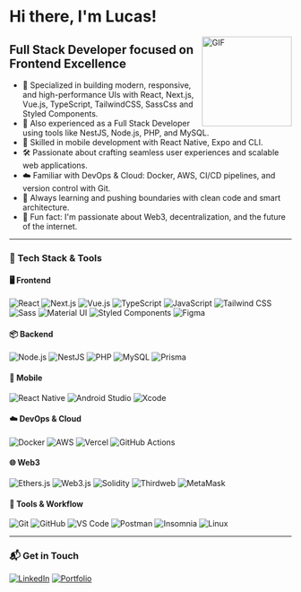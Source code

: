 # Hi there, I'm Lucas!

<img align="right" alt="GIF" height="160px" src="https://media.giphy.com/media/v1.Y2lkPWVjZjA1ZTQ3Z29zczhmcHhkN3MyY3Fpb3JmcDVjaTJ6Zm5peXZnMmYxb2h2eXFyNyZlcD12MV9naWZzX3NlYXJjaCZjdD1n/2IudUHdI075HL02Pkk/giphy.gif" />

## Full Stack Developer focused on Frontend Excellence

- 🎯 Specialized in building modern, responsive, and high-performance UIs with React, Next.js, Vue.js, TypeScript, TailwindCSS, SassCss and Styled Components.
- 🧩 Also experienced as a Full Stack Developer using tools like NestJS, Node.js, PHP, and MySQL.
- 📱 Skilled in mobile development with React Native, Expo and CLI.
- 🛠️ Passionate about crafting seamless user experiences and scalable web applications.
- ☁️ Familiar with DevOps & Cloud: Docker, AWS, CI/CD pipelines, and version control with Git.
- 🧠 Always learning and pushing boundaries with clean code and smart architecture.
- 🎱 Fun fact: I'm passionate about Web3, decentralization, and the future of the internet.

---

### 🧩 Tech Stack & Tools

#### 🖥️ Frontend
![React](https://img.shields.io/badge/-React-61DAFB?style=flat-square&logo=react)
![Next.js](https://img.shields.io/badge/-Next.js-000000?style=flat-square&logo=next.js)
![Vue.js](https://img.shields.io/badge/-Vue.js-4FC08D?style=flat-square&logo=vue.js&logoColor=ffffff)
![TypeScript](https://img.shields.io/badge/-TypeScript-3178C6?style=flat-square&logo=typescript&logoColor=ffffff)
![JavaScript](https://img.shields.io/badge/-JavaScript-F7DF1C?style=flat-square&logo=javascript&logoColor=000)
![Tailwind CSS](https://img.shields.io/badge/-TailwindCSS-38B2AC?style=flat-square&logo=tailwind-css)
![Sass](https://img.shields.io/badge/-Sass-CC6699?style=flat-square&logo=sass&logoColor=ffffff)
![Material UI](https://img.shields.io/badge/-MUI-007FFF?style=flat-square&logo=mui&logoColor=ffffff)
![Styled Components](https://img.shields.io/badge/-Styled%20Components-db7093?style=flat-square&logo=styled-components&logoColor=ffffff)
![Figma](https://img.shields.io/badge/-Figma-F24E1E?style=flat-square&logo=figma)

#### 📦 Backend
![Node.js](https://img.shields.io/badge/-Node.js-339933?style=flat-square&logo=node.js&logoColor=ffffff)
![NestJS](https://img.shields.io/badge/-NestJS-E0234E?style=flat-square&logo=nestjs&logoColor=ffffff)
![PHP](https://img.shields.io/badge/-PHP-777BB4?style=flat-square&logo=php&logoColor=ffffff)
![MySQL](https://img.shields.io/badge/-MySQL-00758F?style=flat-square&logo=mysql&logoColor=ffffff)
![Prisma](https://img.shields.io/badge/-Prisma-2D3748?style=flat-square&logo=prisma)

#### 📱 Mobile
![React Native](https://img.shields.io/badge/-React%20Native-61DAFB?style=flat-square&logo=react)
![Android Studio](https://img.shields.io/badge/-Android%20Studio-3DDC84?style=flat-square&logo=android-studio&logoColor=ffffff)
![Xcode](https://img.shields.io/badge/-Xcode-147EFB?style=flat-square&logo=xcode&logoColor=ffffff)

#### ☁️ DevOps & Cloud
![Docker](https://img.shields.io/badge/-Docker-2496ED?style=flat-square&logo=docker&logoColor=ffffff)
![AWS](https://img.shields.io/badge/-AWS-232F3E?style=flat-square&logo=amazon-aws&logoColor=ffffff)
![Vercel](https://img.shields.io/badge/-Vercel-000000?style=flat-square&logo=vercel&logoColor=ffffff)
![GitHub Actions](https://img.shields.io/badge/-GitHub%20Actions-2088FF?style=flat-square&logo=github-actions&logoColor=ffffff)

#### 🌐 Web3
![Ethers.js](https://img.shields.io/badge/-Ethers.js-4E6EFD?style=flat-square&logo=ethers&logoColor=white)
![Web3.js](https://img.shields.io/badge/-Web3.js-F16822?style=flat-square&logo=web3dotjs&logoColor=white)
![Solidity](https://img.shields.io/badge/-Solidity-363636?style=flat-square&logo=solidity)
![Thirdweb](https://img.shields.io/badge/-Thirdweb-000000?style=flat-square&logo=thirdweb)
![MetaMask](https://img.shields.io/badge/-MetaMask-F6851B?style=flat-square&logo=metamask&logoColor=white)

#### 🧰 Tools & Workflow
![Git](https://img.shields.io/badge/-Git-F05032?style=flat-square&logo=git&logoColor=ffffff)
![GitHub](https://img.shields.io/badge/-GitHub-181717?style=flat-square&logo=github)
![VS Code](https://img.shields.io/badge/-VS%20Code-007ACC?style=flat-square&logo=visual-studio-code&logoColor=ffffff)
![Postman](https://img.shields.io/badge/-Postman-FF6C37?style=flat-square&logo=postman&logoColor=ffffff)
![Insomnia](https://img.shields.io/badge/-Insomnia-4000BF?style=flat-square&logo=insomnia&logoColor=ffffff)
![Linux](https://img.shields.io/badge/-Linux-FCC624?style=flat-square&logo=linux&logoColor=000)

---

### 📬 Get in Touch

[![LinkedIn](https://img.shields.io/badge/-LinkedIn-0077B5?style=flat-square&logo=linkedin&logoColor=ffffff)](https://www.linkedin.com/in/lucas-gomes-vieira-a6ba1223a/)
[![Portfolio](https://img.shields.io/badge/-Portfolio-000000?style=flat-square&logo=vercel&logoColor=ffffff)](https://lucasgomesv5.github.io/lucasdev.github.io/)
